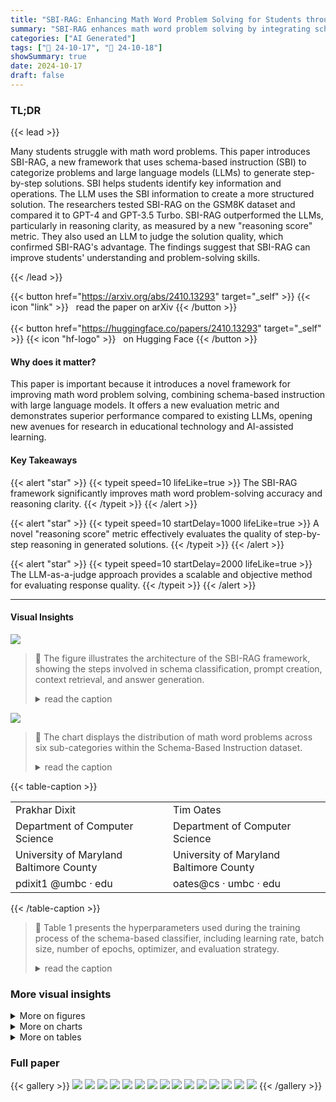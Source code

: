 ```yaml
---
title: "SBI-RAG: Enhancing Math Word Problem Solving for Students through Schema-Based Instruction and Retrieval-Augmented Generation"
summary: "SBI-RAG enhances math word problem solving by integrating schema-based instruction with a large language model, improving reasoning clarity and accuracy."
categories: ["AI Generated"]
tags: ["🔖 24-10-17", "🤗 24-10-18"]
showSummary: true
date: 2024-10-17
draft: false
---
```


### TL;DR


{{< lead >}}

Many students struggle with math word problems. This paper introduces SBI-RAG, a new framework that uses schema-based instruction (SBI) to categorize problems and large language models (LLMs) to generate step-by-step solutions. SBI helps students identify key information and operations. The LLM uses the SBI information to create a more structured solution.  The researchers tested SBI-RAG on the GSM8K dataset and compared it to GPT-4 and GPT-3.5 Turbo. SBI-RAG outperformed the LLMs, particularly in reasoning clarity, as measured by a new "reasoning score" metric. They also used an LLM to judge the solution quality, which confirmed SBI-RAG's advantage.  The findings suggest that SBI-RAG can improve students' understanding and problem-solving skills.

{{< /lead >}}


{{< button href="https://arxiv.org/abs/2410.13293" target="_self" >}}
{{< icon "link" >}} &nbsp; read the paper on arXiv
{{< /button >}}
<br><br>
{{< button href="https://huggingface.co/papers/2410.13293" target="_self" >}}
{{< icon "hf-logo" >}} &nbsp; on Hugging Face
{{< /button >}}

#### Why does it matter?
This paper is important because it introduces a novel framework for improving math word problem solving, combining schema-based instruction with large language models.  It offers a new evaluation metric and demonstrates superior performance compared to existing LLMs, opening new avenues for research in educational technology and AI-assisted learning.
#### Key Takeaways

{{< alert "star" >}}
{{< typeit speed=10 lifeLike=true >}} The SBI-RAG framework significantly improves math word problem-solving accuracy and reasoning clarity. {{< /typeit >}}
{{< /alert >}}

{{< alert "star" >}}
{{< typeit speed=10 startDelay=1000 lifeLike=true >}} A novel "reasoning score" metric effectively evaluates the quality of step-by-step reasoning in generated solutions. {{< /typeit >}}
{{< /alert >}}

{{< alert "star" >}}
{{< typeit speed=10 startDelay=2000 lifeLike=true >}} The LLM-as-a-judge approach provides a scalable and objective method for evaluating response quality. {{< /typeit >}}
{{< /alert >}}

------
#### Visual Insights



![](figures/figures_3_0.png)

> 🔼 The figure illustrates the architecture of the SBI-RAG framework, showing the steps involved in schema classification, prompt creation, context retrieval, and answer generation.
> <details>
> <summary>read the caption</summary>
> Figure 1: Illustration of SBI-RAG Architecture
> </details>





![](charts/charts_8_0.png)

> 🔼 The chart displays the distribution of math word problems across six sub-categories within the Schema-Based Instruction dataset.
> <details>
> <summary>read the caption</summary>
> Figure 2: Overview of SBI Dataset
> </details>





{{< table-caption >}}
<table id='2' style='font-size:16px'><tr><td>Prakhar Dixit</td><td>Tim Oates</td></tr><tr><td>Department of Computer Science</td><td>Department of Computer Science</td></tr><tr><td>University of Maryland Baltimore County</td><td>University of Maryland Baltimore County</td></tr><tr><td>pdixit1 @umbc · edu</td><td>oates@cs · umbc · edu</td></tr></table>{{< /table-caption >}}

> 🔼 Table 1 presents the hyperparameters used during the training process of the schema-based classifier, including learning rate, batch size, number of epochs, optimizer, and evaluation strategy.
> <details>
> <summary>read the caption</summary>
> Table 1: Training Hyperparameters for Schema-Based Classifier
> </details>



### More visual insights

<details>
<summary>More on figures
</summary>


![](figures/figures_14_0.png)

> 🔼 The figure illustrates the SBI-RAG architecture, showing the four main parts: Schema Classifier, Prompt Creation, Context Retrieval, and Answer and Response Generation.
> <details>
> <summary>read the caption</summary>
> Figure 1: Illustration of SBI-RAG Architecture
> </details>



![](figures/figures_14_1.png)

> 🔼 The figure illustrates the four main parts of the SBI-RAG framework: Schema Classifier, Prompt Creation, Context Retrieval, and Answer and Response Generation.
> <details>
> <summary>read the caption</summary>
> Figure 1: Illustration of SBI-RAG Architecture
> </details>



</details>



<details>
<summary>More on charts
</summary>


![](charts/charts_10_0.png "🔼 Figure 4: Confusion matrix for the schema classifier")

> 🔼 The confusion matrix visualizes the performance of the schema classifier, showing the counts of correctly and incorrectly classified instances across six schema sub-categories.
> <details>
> <summary>read the caption</summary>
> Figure 4: Confusion matrix for the schema classifier
> </details>


![](charts/charts_10_1.png "🔼 Figure 5: Training and validation losses for the schema classifier")

> 🔼 The chart displays the training and validation losses of a schema classifier model over 20 epochs, showing model convergence.
> <details>
> <summary>read the caption</summary>
> Figure 5: Training and validation losses for the schema classifier
> </details>


![](charts/charts_11_0.png "🔼 Figure 6: Reasoning Score SBI-RAG vs GPT-4")

> 🔼 The bar chart compares the reasoning scores of SBI-RAG and GPT-4, showing that SBI-RAG achieved a significantly higher reasoning score.
> <details>
> <summary>read the caption</summary>
> Figure 6: Reasoning Score SBI-RAG vs GPT-4
> </details>


![](charts/charts_11_1.png "🔼 Figure 7: Reasoning Score SBI-RAG vs GPT 3.5 Turbo")

> 🔼 The bar chart compares the reasoning scores of SBI-RAG and GPT 3.5 Turbo models, showing that SBI-RAG achieved a significantly higher score.
> <details>
> <summary>read the caption</summary>
> Figure 7: Reasoning Score SBI-RAG vs GPT 3.5 Turbo
> </details>


</details>



<details>
<summary>More on tables
</summary>


{{< table-caption >}}
<table id='0' style='font-size:18px'><tr><td>Hyperparameter</td><td>Value</td></tr><tr><td>Learning rate</td><td>2 X 10 5</td></tr><tr><td>Batch size</td><td>16</td></tr><tr><td>Number of epochs</td><td>20</td></tr><tr><td>Optimizer</td><td>AdamW with weight decay of 0.01</td></tr><tr><td>Evaluation strategy</td><td>Model evaluation at the end of each epoch</td></tr><tr><td>Logging</td><td>Evaluation results logged every 10 steps</td></tr><tr><td colspan="2">Table 1: Training Hyperparameters for Schema-Based Classifier</td></tr></table>{{< /table-caption >}}
> 🔼 {{ table.description }}
> <details>
> <summary>read the caption</summary>
> {{ table.caption }}
> </details>


> The table lists the hyperparameters and their corresponding values used for training the schema-based classifier.


{{< table-caption >}}
<table id='3' style='font-size:22px'><tr><td>[Task]</td><td></td></tr><tr><td>You will be given a user question and Responses for that question. You have to act as a Judge and evaluate those responses from an educational point of view.</td><td></td></tr><tr><td>Your task is to provide a 'total rating' scoring to each response and how well the system answer answers the user concerns expressed in the question and</td><td></td></tr><tr><td>user whether they follow step by step reasoning with clarity Give your answers as a float on a scale of 0 to 10, where 0 means that the responses is not helpful at all, and 10 means that the answer completely and helpfully addresses the question from an educational point of view.</td><td></td></tr><tr><td>Feedback:::</td><td></td></tr><tr><td>Total rating: (your rating, as a float between 0 and 10)</td><td></td></tr><tr><td>Now here are the question and responses.</td><td></td></tr></table>{{< /table-caption >}}
> 🔼 {{ table.description }}
> <details>
> <summary>read the caption</summary>
> {{ table.caption }}
> </details>


> Table 1 presents the hyperparameters used during the training of the schema-based classifier, including the learning rate, batch size, number of epochs, optimizer, and evaluation strategy.


</details>


### Full paper

{{< gallery >}}
<img src="paper_images/1.png" class="grid-w50 md:grid-w33 xl:grid-w25" />
<img src="paper_images/2.png" class="grid-w50 md:grid-w33 xl:grid-w25" />
<img src="paper_images/3.png" class="grid-w50 md:grid-w33 xl:grid-w25" />
<img src="paper_images/4.png" class="grid-w50 md:grid-w33 xl:grid-w25" />
<img src="paper_images/5.png" class="grid-w50 md:grid-w33 xl:grid-w25" />
<img src="paper_images/6.png" class="grid-w50 md:grid-w33 xl:grid-w25" />
<img src="paper_images/7.png" class="grid-w50 md:grid-w33 xl:grid-w25" />
<img src="paper_images/8.png" class="grid-w50 md:grid-w33 xl:grid-w25" />
<img src="paper_images/9.png" class="grid-w50 md:grid-w33 xl:grid-w25" />
<img src="paper_images/10.png" class="grid-w50 md:grid-w33 xl:grid-w25" />
<img src="paper_images/11.png" class="grid-w50 md:grid-w33 xl:grid-w25" />
<img src="paper_images/12.png" class="grid-w50 md:grid-w33 xl:grid-w25" />
<img src="paper_images/13.png" class="grid-w50 md:grid-w33 xl:grid-w25" />
<img src="paper_images/14.png" class="grid-w50 md:grid-w33 xl:grid-w25" />
<img src="paper_images/15.png" class="grid-w50 md:grid-w33 xl:grid-w25" />
{{< /gallery >}}